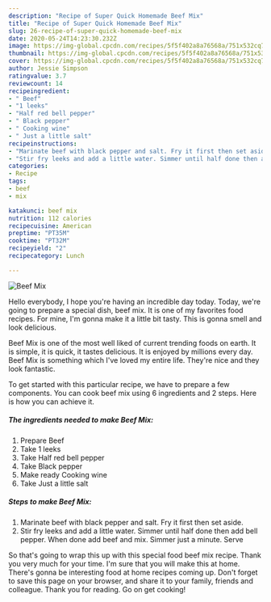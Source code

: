 ```yaml
---
description: "Recipe of Super Quick Homemade Beef Mix"
title: "Recipe of Super Quick Homemade Beef Mix"
slug: 26-recipe-of-super-quick-homemade-beef-mix
date: 2020-05-24T14:23:30.232Z
image: https://img-global.cpcdn.com/recipes/5f5f402a8a76568a/751x532cq70/beef-mix-recipe-main-photo.jpg
thumbnail: https://img-global.cpcdn.com/recipes/5f5f402a8a76568a/751x532cq70/beef-mix-recipe-main-photo.jpg
cover: https://img-global.cpcdn.com/recipes/5f5f402a8a76568a/751x532cq70/beef-mix-recipe-main-photo.jpg
author: Jessie Simpson
ratingvalue: 3.7
reviewcount: 14
recipeingredient:
- " Beef"
- "1 leeks"
- "Half red bell pepper"
- " Black pepper"
- " Cooking wine"
- " Just a little salt"
recipeinstructions:
- "Marinate beef with black pepper and salt. Fry it first then set aside."
- "Stir fry leeks and add a little water. Simmer until half done then add bell pepper. When done add beef and mix. Simmer just a minute. Serve"
categories:
- Recipe
tags:
- beef
- mix

katakunci: beef mix 
nutrition: 112 calories
recipecuisine: American
preptime: "PT35M"
cooktime: "PT32M"
recipeyield: "2"
recipecategory: Lunch

---
```



![Beef Mix](https://img-global.cpcdn.com/recipes/5f5f402a8a76568a/751x532cq70/beef-mix-recipe-main-photo.jpg)

Hello everybody, I hope you're having an incredible day today. Today, we're going to prepare a special dish, beef mix. It is one of my favorites food recipes. For mine, I'm gonna make it a little bit tasty. This is gonna smell and look delicious.



Beef Mix is one of the most well liked of current trending foods on earth. It is simple, it is quick, it tastes delicious. It is enjoyed by millions every day. Beef Mix is something which I've loved my entire life. They're nice and they look fantastic.


To get started with this particular recipe, we have to prepare a few components. You can cook beef mix using 6 ingredients and 2 steps. Here is how you can achieve it.

<!--inarticleads1-->

##### The ingredients needed to make Beef Mix:

1. Prepare  Beef
1. Take 1 leeks
1. Take Half red bell pepper
1. Take  Black pepper
1. Make ready  Cooking wine
1. Take  Just a little salt




<!--inarticleads2-->

##### Steps to make Beef Mix:

1. Marinate beef with black pepper and salt. Fry it first then set aside.
1. Stir fry leeks and add a little water. Simmer until half done then add bell pepper. When done add beef and mix. Simmer just a minute. Serve




So that's going to wrap this up with this special food beef mix recipe. Thank you very much for your time. I'm sure that you will make this at home. There's gonna be interesting food at home recipes coming up. Don't forget to save this page on your browser, and share it to your family, friends and colleague. Thank you for reading. Go on get cooking!
